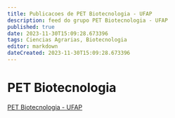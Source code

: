 ```yaml
---
title: Publicacoes de PET Biotecnologia - UFAP 
description: feed do grupo PET Biotecnologia - UFAP
published: true
date: 2023-11-30T15:09:28.673396
tags: Ciencias Agrarias, Biotecnologia
editor: markdown
dateCreated: 2023-11-30T15:09:28.673396
---
```


# PET Biotecnologia
[PET Biotecnologia - UFAP](/grupo/230PETBiotecnologiaUFAP.md)